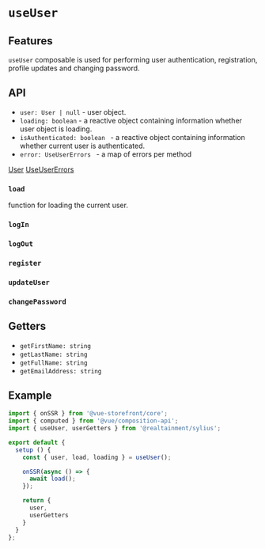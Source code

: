 # `useUser`

## Features

`useUser` composable is used for performing user authentication, registration, profile updates and changing password.

## API

* `user: User | null` - user object.
* `loading: boolean` - a reactive object containing information whether user object is loading.
* `isAuthenticated: boolean ` - a reactive object containing information whether current user is authenticated.
* `error: UseUserErrors ` - a map of errors per method

[User](../api-client/sylius-api.user.md)
[UseUserErrors](https://docs.vuestorefront.io/v2/reference/api/core.useusererrors.html)


### `load`
function for loading the current user.

### `logIn`

### `logOut`

### `register`

### `updateUser`

### `changePassword`


## Getters

* `getFirstName: string`
* `getLastName: string`
* `getFullName: string`
* `getEmailAddress: string`


## Example

```js
import { onSSR } from '@vue-storefront/core';
import { computed } from '@vue/composition-api';
import { useUser, userGetters } from '@realtainment/sylius';

export default {
  setup () {
    const { user, load, loading } = useUser();

    onSSR(async () => {
      await load();
    });

    return {
      user,
      userGetters
    }
  }
};
```
